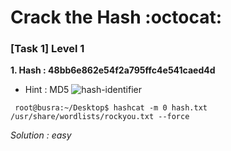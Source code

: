 # Crack the Hash :octocat:

### [Task 1] Level 1



**1. Hash : 48bb6e862e54f2a795ffc4e541caed4d** 

* Hint : MD5
![hash-identifier](https://user-images.githubusercontent.com/62840507/128018553-e04c14e7-8aa4-4d73-839d-b30b736c548d.png)

``` root@busra:~/Desktop$ hashcat -m 0 hash.txt /usr/share/wordlists/rockyou.txt --force```


*Solution : easy*
